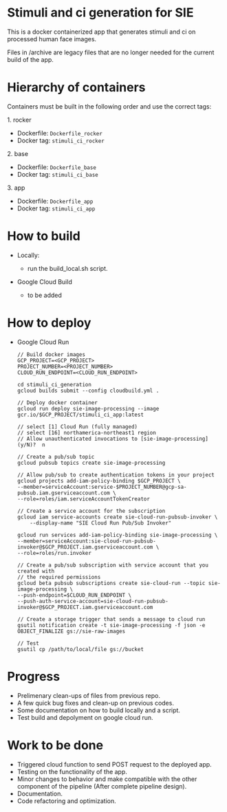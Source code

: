 # Stimuli and ci generation for SIE

This is a docker containerized app that generates stimuli and ci on processed human face images.

Files in /archive are legacy files that are no longer needed for the current build of the app.

# Hierarchy of containers
Containers must be built in the following order and use the correct tags:

1\. rocker
- Dockerfile: `Dockerfile_rocker`
- Docker tag: `stimuli_ci_rocker`

2\. base
- Dockerfile: `Dockerfile_base`
- Docker tag: `stimuli_ci_base`

3\. app
- Dockerfile: `Dockerfile_app`
- Docker tag: `stimuli_ci_app`

# How to build
- Locally: 
  - run the build_local.sh script.

- Google Cloud Build
  - to be added

# How to deploy
- Google Cloud Run
    ```
    // Build docker images
    GCP_PROJECT=<GCP_PROJECT>
    PROJECT_NUMBER=<PROJECT_NUMBER>
    CLOUD_RUN_ENDPOINT=<CLOUD_RUN_ENDPOINT>

    cd stimuli_ci_generation
    gcloud builds submit --config cloudbuild.yml .

    // Deploy docker container
    gcloud run deploy sie-image-processing --image gcr.io/$GCP_PROJECT/stimuli_ci_app:latest

    // select [1] Cloud Run (fully managed)
    // select [16] northamerica-northeast1 region
    // Allow unauthenticated invocations to [sie-image-processing] (y/N)?  n

    // Create a pub/sub topic
    gcloud pubsub topics create sie-image-processing

    // Allow pub/sub to create authentication tokens in your project
    gcloud projects add-iam-policy-binding $GCP_PROJECT \
    --member=serviceAccount:service-$PROJECT_NUMBER@gcp-sa-pubsub.iam.gserviceaccount.com \
    --role=roles/iam.serviceAccountTokenCreator

    // Create a service account for the subscription
    gcloud iam service-accounts create sie-cloud-run-pubsub-invoker \
        --display-name "SIE Cloud Run Pub/Sub Invoker"

    gcloud run services add-iam-policy-binding sie-image-processing \
    --member=serviceAccount:sie-cloud-run-pubsub-invoker@$GCP_PROJECT.iam.gserviceaccount.com \
    --role=roles/run.invoker
   
    // Create a pub/sub subscription with service account that you created with
    // the required permissions
    gcloud beta pubsub subscriptions create sie-cloud-run --topic sie-image-processing \
    --push-endpoint=$CLOUD_RUN_ENDPOINT \
    --push-auth-service-account=sie-cloud-run-pubsub-invoker@$GCP_PROJECT.iam.gserviceaccount.com

    // Create a storage trigger that sends a message to cloud run
    gsutil notification create -t sie-image-processing -f json -e OBJECT_FINALIZE gs://sie-raw-images

    // Test
    gsutil cp /path/to/local/file gs://bucket
    ```



# Progress
 - Prelimenary clean-ups of files from previous repo.
 - A few quick bug fixes and clean-up on previous codes.
 - Some documentation on how to build locally and a script.
 - Test build and depolyment on google cloud run.

# Work to be done
* Triggered cloud function to send POST request to the deployed app.
* Testing on the functionality of the app.
* Minor changes to behavior and make compatible with the other component of the pipeline (After complete pipeline design).
* Documentation.
* Code refactoring and optimization.
